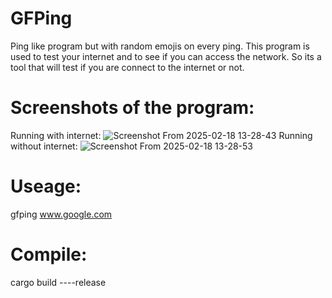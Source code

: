 # GFPing
Ping like program but with random emojis on every ping. This program is used to test your internet and to see if you can access the network. So its a tool that will test if you are connect to the internet or not. 

# Screenshots of the program:
Running with internet:
![Screenshot From 2025-02-18 13-28-43](https://github.com/user-attachments/assets/73a7a7ab-feed-471e-89bd-8494ee716897)
Running without internet:
![Screenshot From 2025-02-18 13-28-53](https://github.com/user-attachments/assets/28815d5c-71aa-4c95-9f6f-fc1b2878fe87)

# Useage:
gfping www.google.com

# Compile:
cargo build ----release
